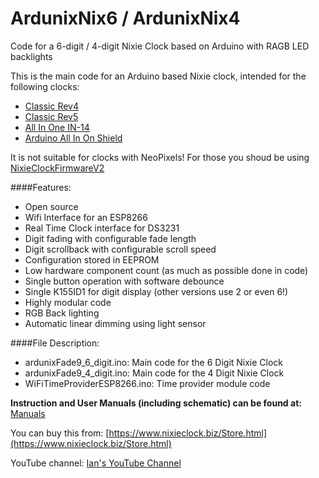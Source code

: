 # ArdunixNix6 / ArdunixNix4
Code for a 6-digit / 4-digit Nixie Clock based on Arduino with RAGB LED backlights

This is the main code for an Arduino based Nixie clock, intended for the following clocks:
- [Classic Rev4](https://www.nixieclock.biz/StoreClassic.html)
- [Classic Rev5](https://www.nixieclock.biz/StoreClassicRev5.html)
- [All In One IN-14](https://www.nixieclock.biz/StoreAllInOne.html)
- [Arduino All In On Shield](https://www.nixieclock.biz/StoreArduinoAllInOne.html)

It is not suitable for clocks with NeoPixels! For those you shoud be using [NixieClockFirmwareV2](https://bitbucket.org/isparkes/nixiefirmwarev2)

####Features:
- Open source
- Wifi Interface for an ESP8266
- Real Time Clock interface for DS3231
- Digit fading with configurable fade length
- Digit scrollback with configurable scroll speed
- Configuration stored in EEPROM
- Low hardware component count (as much as possible done in code)
- Single button operation with software debounce
- Single K155ID1 for digit display (other versions use 2 or even 6!)
- Highly modular code
- RGB Back lighting
- Automatic linear dimming using light sensor


####File Description:
- ardunixFade9_6_digit.ino: Main code for the 6 Digit Nixie Clock
- ardunixFade9_4_digit.ino: Main code for the 4 Digit Nixie Clock
- WiFiTimeProviderESP8266.ino: Time provider module code

**Instruction and User Manuals (including schematic) can be found at:** [Manuals](https://www.nixieclock.biz/Manuals.html)

You can buy this from: [https://www.nixieclock.biz/Store.html](https://www.nixieclock.biz/Store.html)

YouTube channel: [Ian's YouTube Channel](https://www.youtube.com/channel/UCiC34G8yl0mN2BK-LzPw0ew?view_as=subscriber)

